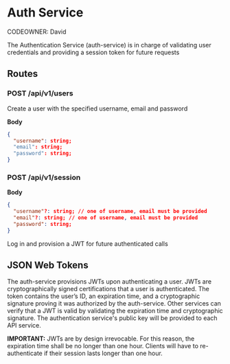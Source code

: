 # Auth Service

CODEOWNER: David

The Authentication Service (auth-service) is in charge of validating user credentials and providing a session token for future requests

## Routes

### POST /api/v1/users

Create a user with the specified username, email and password

**Body**
```json
{
  "username": string;
  "email": string;
  "password": string;
}
```

### POST /api/v1/session
**Body**
```json
{
  "username"?: string; // one of username, email must be provided
  "email"?: string; // one of username, email must be provided
  "password": string;
}
```

Log in and provision a JWT for future authenticated calls

## JSON Web Tokens

The auth-service provisions JWTs upon authenticating a user. JWTs are cryptographically signed certifications that a user is authenticated. The token contains the user’s ID, an expiration time, and a cryptographic signature proving it was authorized by the auth-service. Other services can verify that a JWT is valid by validating the expiration time and cryptographic signature. The authentication service's public key will be provided to each API service.

**IMPORTANT:** JWTs are by design irrevocable. For this reason, the expiration time shall be no longer than one hour. Clients will have to re-authenticate if their session lasts longer than one hour.